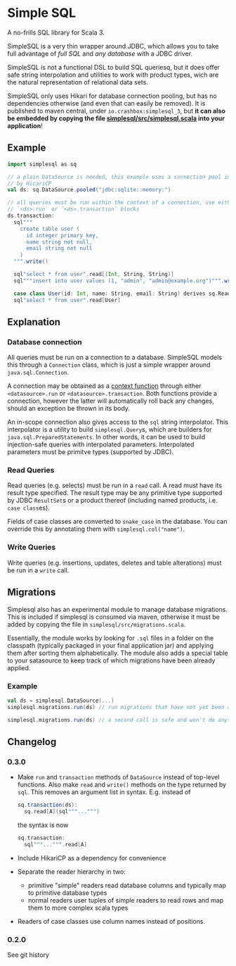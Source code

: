# Simple SQL

A no-frills SQL library for Scala 3.

SimpleSQL is a very thin wrapper around JDBC, which allows you to take full
advantage of *full SQL* and *any database* with a JDBC driver.

SimpleSQL is not a functional DSL to build SQL queriesq, but it does offer safe
string interpolation and utilities to work with product types, wich are the
natural representation of relational data sets.

SimpleSQL only uses Hikari for database connection pooling, but has no
dependencies otherwise (and even that can easily be removed). It is published to
maven central, under `io.crashbox:simplesql_3`, but **it can also be embedded by
copying the file
[simplesql/src/simplesql.scala](https://raw.githubusercontent.com/jodersky/simplesql/master/simplesql/src/simplesql.scala)
into your application**!

## Example

```scala
import simplesql as sq

// a plain DataSource is needed, this example uses a connection pool implemented
// by HicariCP
val ds: sq.DataSource.pooled("jdbc:sqlite::memory:")

// all queries must be run within the context of a connection, use either
// `<ds>.run` or `<ds>.transaction` blocks
ds.transaction:
  sql"""
    create table user (
      id integer primary key,
      name string not null,
      email string not null
    )
  """.write()

  sql"select * from user".read[(Int, String, String)]
  sql"""insert into user values (1, "admin", "admin@example.org")""".write()

  case class User(id: Int, name: String, email: String) derives sq.Reader
  sql"select * from user".read[User]
```

## Explanation

### Database connection

All queries must be run on a connection to a database. SimpleSQL models this
through a `Connection` class, which is just a simple wrapper around
`java.sql.Connection`.

A connection may be obtained as a [context
function](https://dotty.epfl.ch/docs/reference/contextual/context-functions.html)
through either `<datasource>.run` or `<datasource>.transaction`. Both functions
provide a connection, however the latter will automatically roll back any
changes, should an exception be thrown in its body.

An in-scope connection also gives access to the `sql` string interpolator. This
interpolator is a utility to build `simplesql.Query`s, which are builders for
`java.sql.PreparedStatements`. In other words, it can be used to build
injection-safe queries with interpolated parameters. Interpolated parameters
must be primitve types (supported by JDBC).

### Read Queries

Read queries (e.g. selects) must be run in a `read` call. A read must have its
result type specified. The result type may be any primitive type supported by
JDBC `ResultSet`s or a product thereof (including named products, i.e. `case
class`es).

Fields of case classes are converted to `snake_case` in the database. You can
override this by annotating them with `simplesql.col("name")`.

### Write Queries

Write queries (e.g. insertions, updates, deletes and table alterations) must be
run in a `write` call.

## Migrations

Simplesql also has an experimental module to manage database migrations. This is
included if simplesql is consumed via maven, otherwise it must be added by
copying the file in `simplesql/src/migrations.scala`.

Essentially, the module works by looking for `.sql` files in a folder on the
classpath (typically packaged in your final application jar) and applying them
after sorting them alphabetically. The module also adds a special table to your
satasource to keep track of which migrations have been already applied.

### Example

```scala
val ds = simplesql.DataSource(...)
simplesql.migrations.run(ds) // run migrations that have not yet been applied

simplesql.migrations.run(ds) // a second call is safe and won't do anything
```

## Changelog

### 0.3.0

- Make `run` and `transaction` methods of `DataSource` instead of top-level
  functions. Also make `read` and `write()` methods on the type returned by `sql`.
  This removes an argument list in syntax. E.g. instead of

  ```scala
  sq.transaction(ds):
    sq.read[A](sql"""...""")
  ```

  the syntax is now

  ```scala
  sq.transaction:
    sql"""...""".read[A]
  ```

- Include HikariCP as a dependency for convenience

- Separate the reader hierarchy in two:

  - primitive "simple" readers read database columns and typically map to
    primitive database types
  - normal readers user tuples of simple readers to read rows and map them to
    more complex scala types

- Readers of case classes use column names instead of positions.

### 0.2.0

See git history

